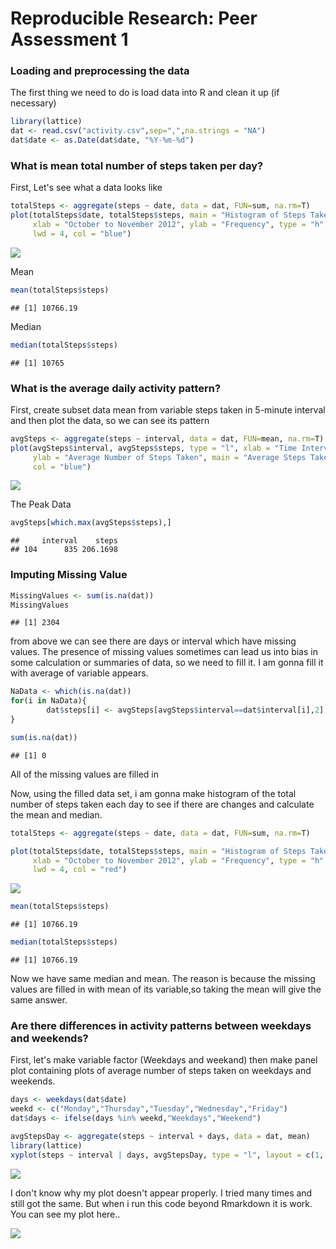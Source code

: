 
# Reproducible Research: Peer Assessment 1

### Loading and preprocessing the data

The first thing we need to do is load data into R and clean it up (if necessary)


```r
library(lattice)
dat <- read.csv("activity.csv",sep=",",na.strings = "NA")
dat$date <- as.Date(dat$date, "%Y-%m-%d")
```

### What is mean total number of steps taken per day?

First, Let's see what a data looks like

```r
totalSteps <- aggregate(steps ~ date, data = dat, FUN=sum, na.rm=T)
plot(totalSteps$date, totalSteps$steps, main = "Histogram of Steps Taken per day", 
     xlab = "October to November 2012", ylab = "Frequency", type = "h", 
     lwd = 4, col = "blue")
```

![](coba_files/figure-html/unnamed-chunk-2-1.png)<!-- -->

Mean

```r
mean(totalSteps$steps)
```

```
## [1] 10766.19
```

Median

```r
median(totalSteps$steps)
```

```
## [1] 10765
```

### What is the average daily activity pattern?

First, create subset data mean from variable steps taken in 5-minute interval and then plot the data, so we can see its pattern


```r
avgSteps <- aggregate(steps ~ interval, data = dat, FUN=mean, na.rm=T)
plot(avgSteps$interval, avgSteps$steps, type = "l", xlab = "Time Intervals (5 mnt)", 
     ylab = "Average Number of Steps Taken", main = "Average Steps Taken each 5 minute Intervals", 
     col = "blue")
```

![](coba_files/figure-html/unnamed-chunk-5-1.png)<!-- -->

The Peak Data 

```r
avgSteps[which.max(avgSteps$steps),]
```

```
##     interval    steps
## 104      835 206.1698
```

### Imputing Missing Value


```r
MissingValues <- sum(is.na(dat))
MissingValues
```

```
## [1] 2304
```

from above we can see there are days or interval which have missing values. The presence of missing values sometimes can lead us into bias in some calculation or summaries of data, so we need to fill it. I am gonna fill it with average of variable appears.


```r
NaData <- which(is.na(dat))
for(i in NaData){
        dat$steps[i] <- avgSteps[avgSteps$interval==dat$interval[i],2]
}
```

```r
sum(is.na(dat))
```

```
## [1] 0
```
All of the missing values are filled in 

Now, using the filled data set, i am gonna make histogram of the total number of steps taken each day to see if there are changes and calculate the mean and median.


```r
totalSteps <- aggregate(steps ~ date, data = dat, FUN=sum, na.rm=T)

plot(totalSteps$date, totalSteps$steps, main = "Histogram of Steps Taken per day", 
     xlab = "October to November 2012", ylab = "Frequency", type = "h", 
     lwd = 4, col = "red")
```

![](coba_files/figure-html/unnamed-chunk-10-1.png)<!-- -->

```r
mean(totalSteps$steps)
```

```
## [1] 10766.19
```

```r
median(totalSteps$steps)
```

```
## [1] 10766.19
```
Now we have same median and mean. The reason is because the missing values are filled in with mean of its variable,so taking the mean will give the same answer.  

### Are there differences in activity patterns between weekdays and weekends?

First, let's make variable factor (Weekdays and weekand) then make panel plot containing plots of average number of steps taken on weekdays and weekends.


```r
days <- weekdays(dat$date)
weekd <- c("Monday","Thursday","Tuesday","Wednesday","Friday")
dat$days <- ifelse(days %in% weekd,"Weekdays","Weekend")

avgStepsDay <- aggregate(steps ~ interval + days, data = dat, mean)
library(lattice)
xyplot(steps ~ interval | days, avgStepsDay, type = "l", layout = c(1, 2), xlab = "Interval", ylab = "Average Number of Steps")
```

![](coba_files/figure-html/unnamed-chunk-11-1.png)<!-- -->


I don't know why my plot doesn't appear properly. I tried many times and still got the same. But when i run this code beyond Rmarkdown it is work. You can see my plot here..

![](plot4.png)
